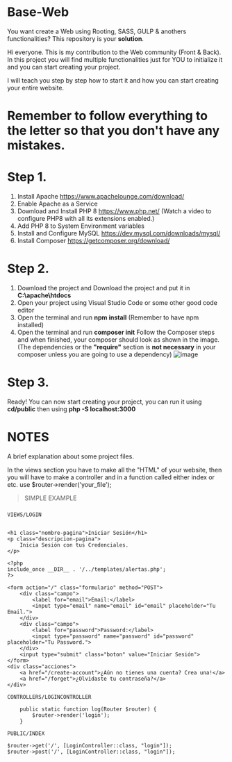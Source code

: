 # Base-Web

You want create a Web using Rooting, SASS, GULP & anothers functionalities? This repository is your **solution**.

Hi everyone.
This is my contribution to the Web community (Front & Back).
In this project you will find multiple functionalities just for YOU to initialize it and you can start creating your project.

I will teach you step by step how to start it and how you can start creating your entire website.

# Remember to follow everything to the letter so that you don't have any mistakes.
# Step 1.

1) Install Apache https://www.apachelounge.com/download/
2) Enable Apache as a Service
3) Download and Install PHP 8 https://www.php.net/ (Watch a video to configure PHP8 with all its extensions enabled.)
4) Add PHP 8 to System Environment variables
5) Install and Configure MySQL https://dev.mysql.com/downloads/mysql/
6) Install Composer https://getcomposer.org/download/

# Step 2.

1) Download the project and Download the project and put it in **C:\apache\htdocs**
2) Open your project using Visual Studio Code or some other good code editor
3) Open the terminal and run **npm install** (Remember to have npm installed)
4) Open the terminal and run **composer init** Follow the Composer steps and when finished, your composer should look as shown in the image. (The dependencies or the **"require"** section is **not necessary** in your composer unless you are going to use a dependency)
![image](https://github.com/user-attachments/assets/0d0684fb-5588-4694-a75a-8ff02a9d6bdb)

# Step 3.

Ready! You can now start creating your project, you can run it using **cd/public** then using **php -S localhost:3000**

# NOTES

A brief explanation about some project files.

In the views section you have to make all the "HTML" of your website, then you will have to make a controller and in a function called either index or etc. use $router->render('your_file');

> SIMPLE EXAMPLE
###

```
VIEWS/LOGIN


<h1 class="nombre-pagina">Iniciar Sesión</h1>
<p class="descripcion-pagina">
    Inicia Sesión con tus Credenciales.
</p>

<?php
include_once __DIR__ . '/../templates/alertas.php';
?>

<form action="/" class="formulario" method="POST">
    <div class="campo">
        <label for="email">Email:</label>
        <input type="email" name="email" id="email" placeholder="Tu Email.">
    </div>
    <div class="campo">
        <label for="password">Password:</label>
        <input type="password" name="password" id="password" placeholder="Tu Password.">
    </div>
    <input type="submit" class="boton" value="Iniciar Sesión">
</form>
<div class="acciones">
    <a href="/create-account">¿Aún no tienes una cuenta? Crea una!</a>
    <a href="/forget">¿Olvidaste tu contraseña?</a>
</div>
```

```
CONTROLLERS/LOGINCONTROLLER

    public static function log(Router $router) {
        $router->render('login');
    }

```

```
PUBLIC/INDEX

$router->get('/', [LoginController::class, "login"]);
$router->post('/', [LoginController::class, "login"]);

```
